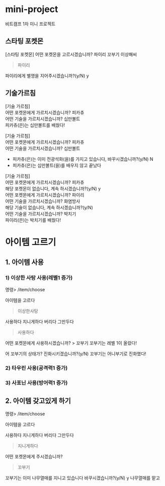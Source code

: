 # mini-project
비트캠프 1차 미니 프로젝트

## 스타팅 포켓몬
[스타팅 포켓몬]
어떤 포켓몬을 고르시겠습니까?
파이리
꼬부기
이상해씨
> 파이리

파이리에게 별명을 지어주시겠습니까?(y/N) y
> 

## 기술가르침
[기술 가르침]   
어떤 포켓몬에게 가르치시겠습니까? 피카츄   
어떤 기술을 가르치시겠습니까? 십만볼트   
피카츄(은)는 십만볼트를 배웠다!   

[기술 가르침]   
어떤 포켓몬에게 가르치시겠습니까? 피카츄   
어떤 기술을 가르치시겠습니까? 십만볼트   
- 피카츄(은)는 이미 전광석화(을)를 가지고 있습니다, 바꾸시겠습니까?(y/N) N   
- 피카츄(은)는 십만볼트(을)를 배우지 않고 끝났다   

[기술 가르침]   
어떤 포켓몬에게 가르치시겠습니까? 피카츄   
해당 포켓몬이 없습니다, 계속 하시겠습니까?(y/N) y   
어떤 포켓몬에게 가르치시겠습니까? 파이리   
어떤 기술을 가르치시겠습니까? 화염방사   
해당 기술이 없습니다, 계속 하시겠습니까?(y/N)   
어떤 기술을 가르치시겠습니까? 박치기   
파이리(은)는 박치기를 배웠다!
   
# 아이템 고르기
## 1. 아이템 사용
### 1) 이상한 사탕 사용(레벨1 증가)
명령> /item/choose

아이템을 고르다
> 이상한사탕

사용하다
지니게하다
버리다
그만두다
> 사용하다

어떤 포켓몬에게 사용하시겠습니까? > 꼬부기
꼬부기는 레벨 1이 올랐다!

어 꼬부기의 상태가?
진화시키겠습니까?(y/N)
꼬부기는 어니부기로 진화했다!

### 2) 타우린 사용(공격력1 증가)
### 3) 사포닌 사용(방어력1 증가)

## 2. 아이템 갖고있게 하기
명령> /item/choose

아이템을 고르다
> 

사용하다
지니게하다
버리다
그만두다
> 지니게하다

어떤 포켓몬에게 주시겠습니까?
> 꼬부기

꼬부기는 이미 나무열매를 지니고 있습니다 바꾸시겠습니까?(y/N) y
나무열매를 맡고 